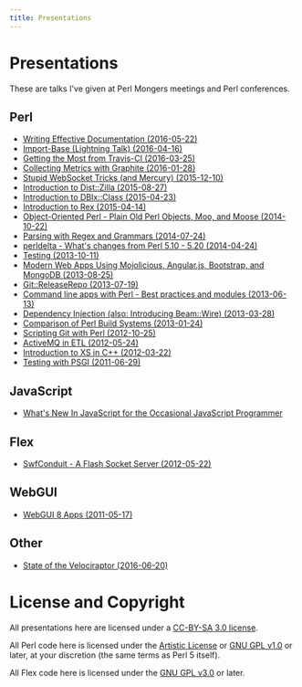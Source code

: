 ```yaml
---
title: Presentations
---
```


# Presentations

These are talks I've given at Perl Mongers meetings and Perl conferences.

## Perl

* [Writing Effective Documentation (2016-05-22)](http://preaction.github.io/Effective-Documentation)
* [Import-Base (Lightning Talk) (2016-04-16)](http://preaction.github.io/Import-Base-Talk)
* [Getting the Most from Travis-CI (2016-03-25)](http://preaction.github.io/Getting-The-Most-From-Travis-CI-For-Perl)
* [Collecting Metrics with Graphite (2016-01-28)](http://preaction.github.io/Collecting-Metrics-With-Graphite)
* [Stupid WebSocket Tricks (and Mercury) (2015-12-10)](http://preaction.github.io/Stupid-Websocket-Tricks-With-Perl)
* [Introduction to Dist::Zilla (2015-08-27)](http://preaction.github.io/Introduction-to-Dist-Zilla/)
* [Introduction to DBIx::Class (2015-04-23)](http://preaction.github.io/Introduction-to-DBIx-Class/)
* [Introduction to Rex (2015-04-14)](http://preaction.github.io/Introduction-to-Rex)
* [Object-Oriented Perl - Plain Old Perl Objects, Moo, and Moose (2014-10-22)](http://chicago.pm.org/Object-Oriented/)
* [Parsing with Regex and Grammars (2014-07-24)](http://chicago.pm.org/Parsing-Regex-Grammars/)
* [perldelta - What's changes from Perl 5.10 - 5.20 (2014-04-24)](http://chicago.pm.org/perldelta)
* [Testing (2013-10-11)](http://chicago.pm.org/Testing)
* [Modern Web Apps Using Mojolicious, Angular.js, Bootstrap, and MongoDB (2013-08-25)](/talks/Perl/Mojo-Angular.html)
* [Git::ReleaseRepo (2013-07-19)](/talks/Perl/Git-ReleaseRepo.html)
* [Command line apps with Perl - Best practices and modules (2013-06-13)](http://chicago.pm.org/Command-Line-Apps/)
* [Dependency Injection (also: Introducing Beam::Wire) (2013-03-28)](/talks/Perl/Dependency-Injection.html)
* [Comparison of Perl Build Systems (2013-01-24)](/talks/Perl/Compare-Building-Modules.html)
* [Scripting Git with Perl (2012-10-25)](/talks/Perl/Scripting-Git.html)
* [ActiveMQ in ETL (2012-05-24)](/talks/Perl/ActiveMQ-ETL.html)
* [Introduction to XS in C++ (2012-03-22)](/talks/Perl/Intro-XS-CXX.html)
* [Testing with PSGI (2011-06-29)](/talks/Perl/PSGI-Testing.html)

## JavaScript

* [What's New In JavaScript for the Occasional JavaScript
  Programmer](http://preaction.github.io/ES6-For-JS-Irregulars)

## Flex

* [SwfConduit - A Flash Socket Server (2012-05-22)](/talks/Flex/SwfConduit.html)

## WebGUI

* [WebGUI 8 Apps (2011-05-17)](/talks/WebGUI/8-apps.html)

## Other

* [State of the Velociraptor (2016-06-20)](http://preaction.github.io/SOTV-YAPCNA-2016/)

# License and Copyright

All presentations here are licensed under a [CC-BY-SA 3.0
license](http://creativecommons.org/licenses/by-sa/3.0/us/).

All Perl code here is licensed under the [Artistic
License](http://dev.perl.org/licenses/artistic.html) or [GNU GPL
v1.0](http://www.gnu.org/licenses/gpl-1.0.txt) or later, at your
discretion (the same terms as Perl 5 itself).

All Flex code here is licensed under the [GNU GPL
v3.0](http://www.gnu.org/licenses/gpl-3.0.txt) or later.

